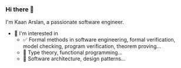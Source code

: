 ### Hi there 👋

I'm Kaan Arslan, a passionate software engineer.

- 🔭 I'm interested in
  - ✅ Formal methods in software engineering, formal verification, model checking, program verification, theorem proving...
  - 📐 Type theory, functional programming...
  - 🏢 Software architecture, design patterns...

